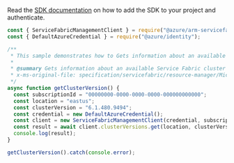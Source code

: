 Read the [SDK documentation](https://github.com/Azure/azure-sdk-for-js/blob/%40azure%2Farm-servicefabric_2.0.1/sdk/servicefabric/arm-servicefabric/README.md) on how to add the SDK to your project and authenticate.

```javascript
const { ServiceFabricManagementClient } = require("@azure/arm-servicefabric");
const { DefaultAzureCredential } = require("@azure/identity");

/**
 * This sample demonstrates how to Gets information about an available Service Fabric cluster code version.
 *
 * @summary Gets information about an available Service Fabric cluster code version.
 * x-ms-original-file: specification/servicefabric/resource-manager/Microsoft.ServiceFabric/stable/2021-06-01/examples/ClusterVersionsGet_example.json
 */
async function getClusterVersion() {
  const subscriptionId = "00000000-0000-0000-0000-000000000000";
  const location = "eastus";
  const clusterVersion = "6.1.480.9494";
  const credential = new DefaultAzureCredential();
  const client = new ServiceFabricManagementClient(credential, subscriptionId);
  const result = await client.clusterVersions.get(location, clusterVersion);
  console.log(result);
}

getClusterVersion().catch(console.error);
```
